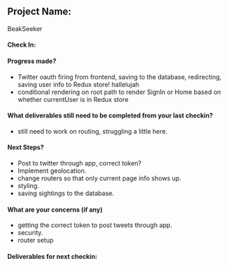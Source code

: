 ## Project Name:

BeakSeeker

#### Check In:

#### Progress made?

- Twitter oauth firing from frontend, saving to the database, redirecting, saving user info to Redux store! hallelujah
- conditional rendering on root path to render SignIn or Home based on whether currentUser is in Redux store

#### What deliverables still need to be completed from your last checkin?

- still need to work on routing, struggling a little here.

#### Next Steps?

- Post to twitter through app, correct token?
- Implement geolocation.
- change routers so that only current page info shows up.
- styling.
- saving sightings to the database.

#### What are your concerns (if any)

- getting the correct token to post tweets through app.
- security.
- router setup

#### Deliverables for next checkin:
